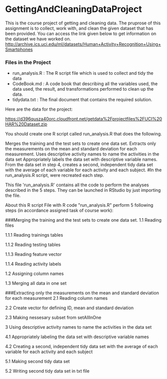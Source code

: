 # GettingAndCleaningDataProject


This is the course project of getting and cleaning data. The pruprose of this assignment is to collect, work with, and clean the given dataset that has been provided. You can access the link given below to get information on the dataset we have worked on.
<http://archive.ics.uci.edu/ml/datasets/Human+Activity+Recognition+Using+Smartphones>

### Files in the Project
- run_analysis.R : The R script file which is used to collect and tidy the data
- CodeBook.md : A code book that describing all the variables used, the data used, the result, and transformations performed to clean up the data.
- tidydata.txt : The final document that contains the required solution.

Here are the data for the project:

https://d396qusza40orc.cloudfront.net/getdata%2Fprojectfiles%2FUCI%20HAR%20Dataset.zip

You should create one R script called run_analysis.R that does the following.

Merges the training and the test sets to create one data set.
Extracts only the measurements on the mean and standard deviation for each measurement.
Uses descriptive activity names to name the activities in the data set
Appropriately labels the data set with descriptive variable names.
From the data set in step 4, creates a second, independent tidy data set with the average of each variable for each activity and each subject.
#In the run_analysis.R script, were recreated each step.

This file 'run_analysis.R' contains all the code to perform the analyses described in the 5 steps. They can be launched in RStudio by just importing the file.

About this R script
File with R code "run_analysis.R" perform 5 following steps (in accordance assigned task of course work):

###Merging the training and the test sets to create one data set.
1.1 Reading files

1.1.1 Reading trainings tables 

1.1.2 Reading testing tables

1.1.3 Reading feature vector

1.1.4 Reading activity labels

1.2 Assigning column names

1.3 Merging all data in one set

###Extracting only the measurements on the mean and standard deviation for each measurement
2.1 Reading column names

2.2 Create vector for defining ID, mean and standard deviation

2.3 Making nessesary subset from setAllInOne

3 Using descriptive activity names to name the activities in the data set

4.1 Appropriately labeling the data set with descriptive variable names

4.2 Creating a second, independent tidy data set with the average of each variable for each activity and each subject

5.1 Making second tidy data set

5.2 Writing second tidy data set in txt file
